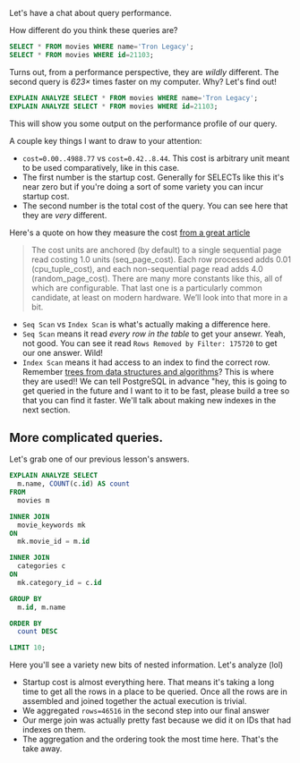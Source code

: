 Let's have a chat about query performance.

How different do you think these queries are?

```sql
SELECT * FROM movies WHERE name='Tron Legacy';
SELECT * FROM movies WHERE id=21103;
```

Turns out, from a performance perspective, they are _wildly_ different. The second query is _623×_ times faster on my computer. Why? Let's find out!

```sql
EXPLAIN ANALYZE SELECT * FROM movies WHERE name='Tron Legacy';
EXPLAIN ANALYZE SELECT * FROM movies WHERE id=21103;
```

This will show you some output on the performance profile of our query.

A couple key things I want to draw to your attention:

- `cost=0.00..4988.77` vs `cost=0.42..8.44`. This cost is arbitrary unit meant to be used comparatively, like in this case.
- The first number is the startup cost. Generally for SELECTs like this it's near zero but if you're doing a sort of some variety you can incur startup cost.
- The second number is the total cost of the query. You can see here that they are _very_ different.

Here's a quote on how they measure the cost [from a great article][cost]

> The cost units are anchored (by default) to a single sequential page read costing 1.0 units (seq_page_cost). Each row processed adds 0.01 (cpu_tuple_cost), and each non-sequential page read adds 4.0 (random_page_cost). There are many more constants like this, all of which are configurable. That last one is a particularly common candidate, at least on modern hardware. We’ll look into that more in a bit.

- `Seq Scan` vs `Index Scan` is what's actually making a difference here.
- `Seq Scan` means it read _every row in the table_ to get your ansewr. Yeah, not good. You can see it read `Rows Removed by Filter: 175720` to get our one answer. Wild!
- `Index Scan` means it had access to an index to find the correct row. Remember [trees from data structures and algorithms][tree]? This is where they are used!! We can tell PostgreSQL in advance "hey, this is going to get queried in the future and I want to it to be fast, please build a tree so that you can find it faster. We'll talk about making new indexes in the next section.

## More complicated queries.

Let's grab one of our previous lesson's answers.

```sql
EXPLAIN ANALYZE SELECT
  m.name, COUNT(c.id) AS count
FROM
  movies m

INNER JOIN
  movie_keywords mk
ON
  mk.movie_id = m.id

INNER JOIN
  categories c
ON
  mk.category_id = c.id

GROUP BY
  m.id, m.name

ORDER BY
  count DESC

LIMIT 10;
```

Here you'll see a variety new bits of nested information. Let's analyze (lol)

- Startup cost is almost everything here. That means it's taking a long time to get all the rows in a place to be queried. Once all the rows are in assembled and joined together the actual execution is trivial.
- We aggregated `rows=46516` in the second step into our final answer
- Our merge join was actually pretty fast because we did it on IDs that had indexes on them.
- The aggregation and the ordering took the most time here. That's the take away.

[cost]: https://scalegrid.io/blog/postgres-explain-cost/
[tree]: https://btholt.github.io/complete-intro-to-computer-science/binary-search-tree
